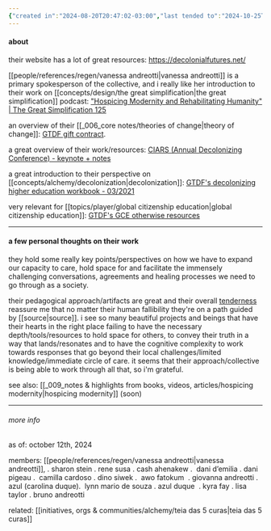 ```yaml
---
{"created in":"2024-08-20T20:47:02-03:00","last tended to":"2024-10-25T14:59:01-03:00","aliases":["GTDF","gtdf","gtdf collective","GTDF collective","gestuiing towards decolonial futures collective"],"tags":["collective","indigenous","alchemy","host","metacrisis","brazilian","regen","decolonization","🌱"],"relevancescore":96,"notestage":["🌱"],"dg-publish":true,"created":"2024-08-20T20:47:02.331-03:00","updated":"2024-12-03T15:26:29.283-03:00","permalink":"/initiatives-orgs-and-communities/regen/gesturing-towards-decolonial-futures/","dgPassFrontmatter":true}
---
```


#### about

their website has a lot of great resources: https://decolonialfutures.net/

[[people/references/regen/vanessa andreotti\|vanessa andreotti]] is a primary spokesperson of the collective, and i really like her introduction to their work on [[concepts/design/the great simplification\|the great simplification]] podcast: ["Hospicing Modernity and Rehabilitating Humanity" | The Great Simplification 125](https://www.youtube.com/watch?v=h5kQ7_IZ8YI)

an overview of their [[_006_core notes/theories of change\|theory of change]]: [GTDF gift contract](https://decolonialfutures.net/2021/02/15/gift-contract/).

a great overview of their work/resources: [CIARS (Annual Decolonizing Conference) - keynote + notes](https://decolonialfutures.net/ciars/)

a great introduction to their perspective on [[concepts/alchemy/decolonization\|decolonization]]: [GTDF's decolonizing higher education workbook - 03/2021](https://decolonialfutures.net/stamina-for-decolonizing-higher-education/)

very relevant for [[topics/player/global citizenship education\|global citizenship education]]: [GTDF's GCE otherwise resources](https://decolonialfutures.net/gce/)

---
#### a few personal thoughts on their work

they hold some really key points/perspectives on how we have to expand our capacity to care, hold space for and facilitate the immensely challenging conversations, agreements and healing processes we need to go through as a society.

their pedagogical approach/artifacts are great and their overall [tenderness](https://decolonialfutures.net/radicaltenderness/) reassure me that no matter their human fallibility they're on a path guided by [[source\|source]]. i see so many beautiful projects and beings that have their hearts in the right place failing to have the necessary depth/tools/resources to hold space for others, to convey their truth in a way that lands/resonates and to have the cognitive complexity to work towards responses that go beyond their local challenges/limited knowledge/immediate circle of care. it seems that their approach/collective is being able to work through all that, so i'm grateful.

see also: [[_009_notes & highlights from books, videos, articles/hospicing modernity\|hospicing modernity]] (soon)

---
###### more info

as of: october 12th, 2024

members: [[people/references/regen/vanessa andreotti\|vanessa andreotti]], . sharon stein . rene susa . cash ahenakew .  dani d’emilia . dani pigeau .  camilla cardoso . dino siwek .  awo fatokum  . giovanna andreotti . azul (carolina duque).  lynn mario de souza . azul duque  . kyra fay . lisa taylor . bruno andreotti

related: [[initiatives, orgs & communities/alchemy/teia das 5 curas\|teia das 5 curas]]